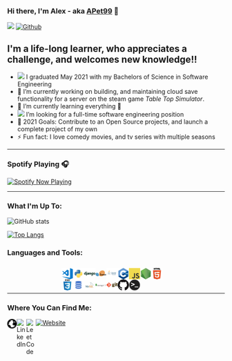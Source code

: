 ### Hi there, I'm Alex - aka [APet99][website] 👋


![](https://visitor-badge.laobi.icu/badge?page_id=APet99.APet99)
[![Github](https://img.shields.io/github/followers/APet99?label=Follow&style=social)](https://github.com/APet99)




## I'm a life-long learner, who appreciates a challenge, and welcomes new knowledge!!

- <img src="https://img.icons8.com/doodle/16/000000/books.png"/> I graduated May 2021 with my Bachelors of Science in Software Engineering
- 🔭 I’m currently working on building, and maintaining cloud save functionality for a server on the steam game <i> Table Top Simulator</i>.
- 🌱 I’m currently learning everything 🤣
- <img src="https://img.icons8.com/office/16/000000/find-matching-job.png"/> I’m looking for a full-time software engineering position
- 🥅 2021 Goals: Contribute to an Open Source projects, and launch a complete project of my own
- ⚡ Fun fact: I love comedy movies, and tv series with multiple seasons

<hr>

### Spotify Playing 🎧

[<img src="https://now-playing-spotify-88441i365-apet99.vercel.app/api/spotify-playing" alt="Spotify Now Playing" width="350" />](https://open.spotify.com/user/7798feb0eb454dcc)

<hr>

### What I'm Up To:

![GitHub stats](https://github-readme-stats.vercel.app/api?username=APet99&show_icons=true&theme=dark)

[![Top Langs](https://github-readme-stats.vercel.app/api/top-langs/?username=APet99&theme=dark)](https://github.com/APet99/github-readme-stats)




### Languages and Tools:
<div style="margin: auto; width: 50%; padding: 10px;">
    <img align="left" alt="Visual Studio Code" width="26px" src="https://raw.githubusercontent.com/github/explore/80688e429a7d4ef2fca1e82350fe8e3517d3494d/topics/visual-studio-code/visual-studio-code.png" />
    <img align="left" alt="Python" width="26px" src="https://raw.githubusercontent.com/github/explore/80688e429a7d4ef2fca1e82350fe8e3517d3494d/topics/python/python.png" />
    <img align="left" alt="Django" width="26px" src="https://raw.githubusercontent.com/github/explore/80688e429a7d4ef2fca1e82350fe8e3517d3494d/topics/django/django.png" />
    <img align="left" alt="Scikit-Learn" width="26px" src="https://raw.githubusercontent.com/github/explore/80688e429a7d4ef2fca1e82350fe8e3517d3494d/topics/scikit-learn/scikit-learn.png" />
    <img align="left" alt="Java" width="26px" src="https://raw.githubusercontent.com/github/explore/80688e429a7d4ef2fca1e82350fe8e3517d3494d/topics/java/java.png" />
    <img align="left" alt="C++" width="26px" src="https://raw.githubusercontent.com/github/explore/80688e429a7d4ef2fca1e82350fe8e3517d3494d/topics/cpp/cpp.png" />
    <img align="left" alt="JavaScript" width="26px" src="https://raw.githubusercontent.com/github/explore/80688e429a7d4ef2fca1e82350fe8e3517d3494d/topics/javascript/javascript.png" />
    <img align="left" alt="Node.JS" width="26px" src="https://raw.githubusercontent.com/github/explore/80688e429a7d4ef2fca1e82350fe8e3517d3494d/topics/nodejs/nodejs.png" />
    <img align="left" alt="HTML5" width="26px" src="https://raw.githubusercontent.com/github/explore/80688e429a7d4ef2fca1e82350fe8e3517d3494d/topics/html/html.png" />
    <img align="left" alt="CSS3" width="26px" src="https://raw.githubusercontent.com/github/explore/80688e429a7d4ef2fca1e82350fe8e3517d3494d/topics/css/css.png" />
    <img align="left" alt="SQL" width="26px" src="https://raw.githubusercontent.com/github/explore/80688e429a7d4ef2fca1e82350fe8e3517d3494d/topics/sql/sql.png" />
    <img align="left" alt="MySQL" width="26px" src="https://raw.githubusercontent.com/github/explore/80688e429a7d4ef2fca1e82350fe8e3517d3494d/topics/mysql/mysql.png" />
    <img align="left" alt="MongoDB" width="26px" src="https://raw.githubusercontent.com/github/explore/80688e429a7d4ef2fca1e82350fe8e3517d3494d/topics/mongodb/mongodb.png" />
    <img align="left" alt="Git" width="26px" src="https://raw.githubusercontent.com/github/explore/80688e429a7d4ef2fca1e82350fe8e3517d3494d/topics/git/git.png" />
    <img align="left" alt="GitHub" width="26px" src="https://raw.githubusercontent.com/github/explore/78df643247d429f6cc873026c0622819ad797942/topics/github/github.png" />
    <img align="left" alt="Terminal" width="26px" src="https://raw.githubusercontent.com/github/explore/80688e429a7d4ef2fca1e82350fe8e3517d3494d/topics/terminal/terminal.png" />
</div>
<br />
<br />
<hr>

### Where You Can Find Me:

[<img align="left" alt="APet.dev" width="22px" src="https://raw.githubusercontent.com/iconic/open-iconic/master/svg/globe.svg" />][website]
[<img align="left" alt="LinkedIn" width="22px" src="https://cdn.jsdelivr.net/npm/simple-icons@v3/icons/linkedin.svg" />][linkedin]
[<img align="left" alt="LeetCode" width="22px" src="https://api.iconify.design/simple-icons:leetcode.svg" />][leetcode]


[website]: https://APet.dev
[linkedin]: https://www.linkedin.com/in/alexpeterson99/
[leetcode]: https://leetcode.com/APet99/


[![Website](https://img.shields.io/website?label=APet.dev&style=for-the-badge&url=https%3A%2F%2Fcodestackr.com)](https://codestackr.com)

<!--
**APet99/APet99** is a ✨ _special_ ✨ repository because its `README.md` (this file) appears on your GitHub profile.

Here are some ideas to get you started:

- 🔭 I’m currently working on ...
- 🌱 I’m currently learning ...
- 👯 I’m looking to collaborate on ...
- 🤔 I’m looking for help with ...
- 💬 Ask me about ...
- 📫 How to reach me: ...
- 😄 Pronouns: ...
- ⚡ Fun fact: ...
-->



